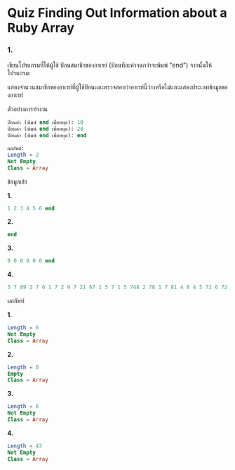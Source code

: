 # Quiz Finding Out Information about a Ruby Array

### 1.

เขียนโปรแกรมที่ให้ผู้ใช้ ป้อนสมาชิกของอาเรย์ (ป้อนทีละค่าจนกว่าจะพิมพ์ "end") จากนั้นให้โปรแกรม:

แสดงจำนวนสมาชิกของอาเรย์ที่ผู้ใช้ป้อนเเละตรวจสอบว่าอาเรย์นี้ว่างหรือไม่เเละแสดงประเภทข้อมูลของอาเรย์

ตัวอย่างการทำงาน

```sql
ป้อนค่า (พิมพ์ end เพื่อหยุด): 10
ป้อนค่า (พิมพ์ end เพื่อหยุด): 20
ป้อนค่า (พิมพ์ end เพื่อหยุด): end

ผลลัพธ์:
Length = 2
Not Empty
Class = Array
```

ข้อมูลเข้า

**1.**
```sql
1 2 3 4 5 6 end
```

**2.**
```sql
end
```

**3.**
```sql
0 0 0 0 0 0 end
```

**4.**
```sql
5 7 89 2 7 6 1 7 2 9 7 21 67 1 5 7 1 5 748 2 78 1 7 81 4 8 4 5 72 6 72 96 412 8 4 2 9842 81 571 851 72 854 5 end
```

ผลลัพท์

**1.**
```sql
Length = 6
Not Empty
Class = Array
```

**2.**
```sql
Length = 0
Empty
Class = Array
```

**3.**
```sql
Length = 6
Not Empty
Class = Array
```

**4.**
```sql
Length = 43
Not Empty
Class = Array
```
